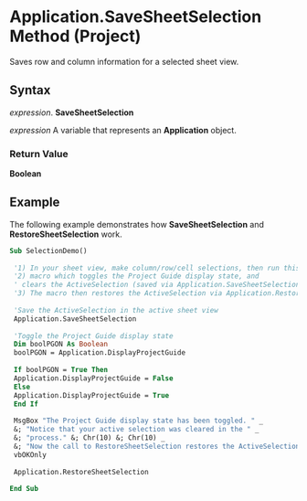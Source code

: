 
# Application.SaveSheetSelection Method (Project)

Saves row and column information for a selected sheet view.


## Syntax

 _expression_. **SaveSheetSelection**

 _expression_ A variable that represents an **Application** object.


### Return Value

 **Boolean**


## Example

The following example demonstrates how  **SaveSheetSelection** and **RestoreSheetSelection** work.


```vb
Sub SelectionDemo() 
 
 '1) In your sheet view, make column/row/cell selections, then run this 
 '2) macro which toggles the Project Guide display state, and 
 ' clears the ActiveSelection (saved via Application.SaveSheetSelection). 
 '3) The macro then restores the ActiveSelection via Application.RestoreSheetSelection 
 
 'Save the ActiveSelection in the active sheet view 
 Application.SaveSheetSelection 
 
 'Toggle the Project Guide display state 
 Dim boolPGON As Boolean 
 boolPGON = Application.DisplayProjectGuide 
 
 If boolPGON = True Then 
 Application.DisplayProjectGuide = False 
 Else 
 Application.DisplayProjectGuide = True 
 End If 
 
 MsgBox "The Project Guide display state has been toggled. " _ 
 &; "Notice that your active selection was cleared in the " _ 
 &; "process." &; Chr(10) &; Chr(10) _ 
 &; "Now the call to RestoreSheetSelection restores the ActiveSelection...", _ 
 vbOKOnly 
 
 Application.RestoreSheetSelection 
 
End Sub
```

